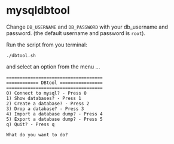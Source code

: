 # mysqldbtool

Change `DB_USERNAME` and `DB_PASSWORD` with your db_username and password. (the default username and password is `root`). 

Run the script from you terminal:

```
./dbtool.sh
```

and select an option from the menu ...

```
====================================
============ DBtool ================
====================================
0) Connect to mysql? - Press 0
1) Show databases? - Press 1
2) Create a database? - Press 2
3) Drop a database? - Press 3
4) Import a database dump? - Press 4
5) Export a database dump? - Press 5
q) Quit? - Press q

What do you want to do?
```
